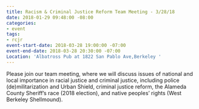 ```yaml
---
title: Racism & Criminal Justice Reform Team Meeting - 3/28/18
date: 2018-01-29 09:48:00 -08:00
categories:
- event
tags:
- rcjr
event-start-date: 2018-03-28 19:00:00 -07:00
event-end-date: 2018-03-28 20:30:00 -07:00
Location: 'Albatross Pub at 1822 San Pablo Ave,Berkeley '
---
```


Please join our team meeting, where we will discuss issues of national and local importance in racial justice and criminal justice, including police (de)militarization and Urban Shield, criminal justice reform, the Alameda County Sheriff’s race (2018 election), and native peoples’ rights (West Berkeley Shellmound).